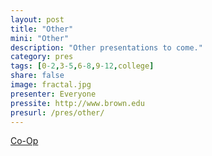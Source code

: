 ```yaml
---
layout: post
title: "Other"
mini: "Other"
description: "Other presentations to come."
category: pres
tags: [0-2,3-5,6-8,9-12,college]
share: false
image: fractal.jpg
presenter: Everyone
pressite: http://www.brown.edu
presurl: /pres/other/
---
```


[Co-Op](http://www.dam.brown.edu/people/ramanan/mathcoop.htm)